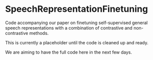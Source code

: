 # SpeechRepresentationFinetuning
Code accompanying our paper on finetuning self-supervised general speech representations with a combination of contrastive and non-contrastive methods.

This is currently a placeholder until the code is cleaned up and ready.

We are aiming to have the full code here in the next few days.
